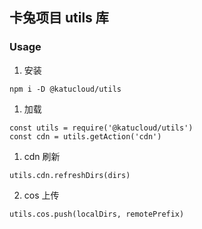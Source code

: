 ## 卡兔项目 utils 库

### Usage
1. 安装
```
npm i -D @katucloud/utils
```
1. 加载
```
const utils = require('@katucloud/utils')
const cdn = utils.getAction('cdn')
```

1. cdn 刷新
```
utils.cdn.refreshDirs(dirs)
```

2. cos 上传
```
utils.cos.push(localDirs, remotePrefix)
```